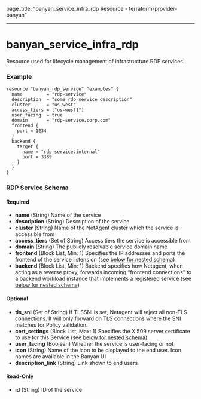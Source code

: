 page_title: "banyan_service_infra_rdp Resource - terraform-provider-banyan"

---

# banyan_service_infra_rdp

Resource used for lifecycle management of infrastructure RDP services.

### Example
```hcl
resource "banyan_rdp_service" "examples" {
  name         = "rdp-service"
  description  = "some rdp service description"
  cluster      = "us-west"
  access_tiers = ["us-west1"]
  user_facing  = true
  domain       = "rdp-service.corp.com"
  frontend {
    port = 1234
  }
  backend {
    target {
      name = "rdp-service.internal"
      port = 3389
    }
  }
}
```
### RDP Service Schema
#### Required
- **name** (String) Name of the service
- **description** (String) Description of the service
- **cluster** (String) Name of the NetAgent cluster which the service is accessible from
- **access_tiers** (Set of String) Access tiers the service is accessible from
- **domain** (String) The publicly resolvable service domain name
- **frontend** (Block List, Min: 1) Specifies the IP addresses and ports the frontend of the service listens on (see [below for nested schema](#nestedblock--frontend))
- **backend** (Block List, Min: 1) Backend specifies how Netagent, when acting as a reverse proxy, forwards incoming “frontend connections” to a backend workload instance that implements a registered service (see [below for nested schema](#nestedblock--backend))

#### Optional
- **tls_sni** (Set of String) If TLSSNI is set, Netagent will reject all non-TLS connections. It will only forward on TLS connections where the SNI matches for Policy validation.
- **cert_settings** (Block List, Max: 1) Specifies the X.509 server certificate to use for this Service (see [below for nested schema](#nestedblock--cert_settings))
- **user_facing** (Boolean) Whether the service is user-facing or not
- **icon** (String) Name of the icon to be displayed to the end user. Icon names are available in the Banyan UI
- **description_link** (String) Link shown to end users

#### Read-Only
- **id** (String) ID of the service